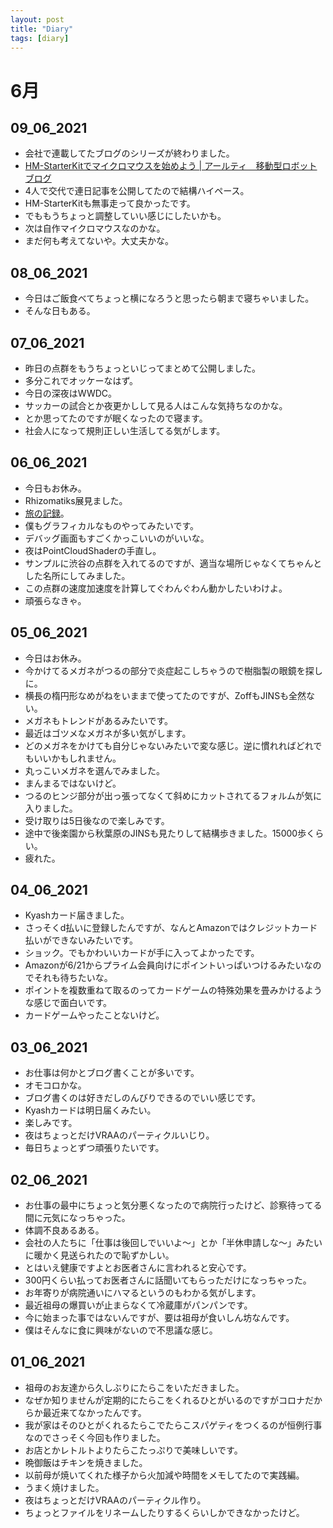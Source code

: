 ```yaml
---
layout: post
title: "Diary"
tags: [diary]
---
```


# 6月
## 09_06_2021
* 会社で連載してたブログのシリーズが終わりました。
* [HM-StarterKitでマイクロマウスを始めよう | アールティ　移動型ロボットブログ](https://rt-net.jp/mobility/archives/category/developer/lets-start-hm-starterkit)
* 4人で交代で連日記事を公開してたので結構ハイペース。
* HM-StarterKitも無事走って良かったです。
* でももうちょっと調整していい感じにしたいかも。
* 次は自作マイクロマウスなのかな。
* まだ何も考えてないや。大丈夫かな。

## 08_06_2021
* 今日はご飯食べてちょっと横になろうと思ったら朝まで寝ちゃいました。
* そんな日もある。

## 07_06_2021
* 昨日の点群をもうちょっといじってまとめて公開しました。
* 多分これでオッケーなはず。
* 今日の深夜はWWDC。
* サッカーの試合とか夜更かしして見る人はこんな気持ちなのかな。
* とか思ってたのですが眠くなったので寝ます。
* 社会人になって規則正しい生活してる気がします。

## 06_06_2021
* 今日もお休み。
* Rhizomatiks展見ました。
* [旅の記録](https://twitter.com/beet_lex/status/1401465730684444673?s=20)。
* 僕もグラフィカルなものやってみたいです。
* デバッグ画面もすごくかっこいいのがいいな。
* 夜はPointCloudShaderの手直し。
* サンプルに渋谷の点群を入れてるのですが、適当な場所じゃなくてちゃんとした名所にしてみました。
* この点群の速度加速度を計算してぐわんぐわん動かしたいわけよ。
* 頑張らなきゃ。

## 05_06_2021
* 今日はお休み。
* 今かけてるメガネがつるの部分で炎症起こしちゃうので樹脂製の眼鏡を探しに。
* 横長の楕円形なめがねをいままで使ってたのですが、ZoffもJINSも全然ない。
* メガネもトレンドがあるみたいです。
* 最近はゴツメなメガネが多い気がします。
* どのメガネをかけても自分じゃないみたいで変な感じ。逆に慣れればどれでもいいかもしれません。
* 丸っこいメガネを選んでみました。
* まんまるではないけど。
* つるのヒンジ部分が出っ張ってなくて斜めにカットされてるフォルムが気に入りました。
* 受け取りは5日後なので楽しみです。
* 途中で後楽園から秋葉原のJINSも見たりして結構歩きました。15000歩くらい。
* 疲れた。

## 04_06_2021
* Kyashカード届きました。
* さっそくd払いに登録したんですが、なんとAmazonではクレジットカード払いができないみたいです。
* ショック。でもかわいいカードが手に入ってよかったです。
* Amazonが6/21からプライム会員向けにポイントいっぱいつけるみたいなのでそれも待ちたいな。
* ポイントを複数重ねて取るのってカードゲームの特殊効果を畳みかけるような感じで面白いです。
* カードゲームやったことないけど。

## 03_06_2021
* お仕事は何かとブログ書くことが多いです。
* オモコロかな。
* ブログ書くのは好きだしのんびりできるのでいい感じです。
* Kyashカードは明日届くみたい。
* 楽しみです。
* 夜はちょっとだけVRAAのパーティクルいじり。
* 毎日ちょっとずつ頑張りたいです。

## 02_06_2021
* お仕事の最中にちょっと気分悪くなったので病院行ったけど、診察待ってる間に元気になっちゃった。
* 体調不良あるある。
* 会社の人たちに「仕事は後回しでいいよ〜」とか「半休申請しな〜」みたいに暖かく見送られたので恥ずかしい。
* とはいえ健康ですよとお医者さんに言われると安心です。
* 300円くらい払ってお医者さんに話聞いてもらっただけになっちゃった。
* お年寄りが病院通いにハマるというのもわかる気がします。
* 最近祖母の爆買いが止まらなくて冷蔵庫がパンパンです。
* 今に始まった事ではないんですが、要は祖母が食いしん坊なんです。
* 僕はそんなに食に興味がないので不思議な感じ。

## 01_06_2021
* 祖母のお友達から久しぶりにたらこをいただきました。
* なぜか知りませんが定期的にたらこをくれるひとがいるのですがコロナだからか最近来てなかったんです。
* 我が家はそのひとがくれるたらこでたらこスパゲティをつくるのが恒例行事なのでさっそく今回も作りました。
* お店とかレトルトよりたらこたっぷりで美味しいです。
* 晩御飯はチキンを焼きました。
* 以前母が焼いてくれた様子から火加減や時間をメモしてたので実践編。
* うまく焼けました。
* 夜はちょっとだけVRAAのパーティクル作り。
* ちょっとファイルをリネームしたりするくらいしかできなかったけど。

